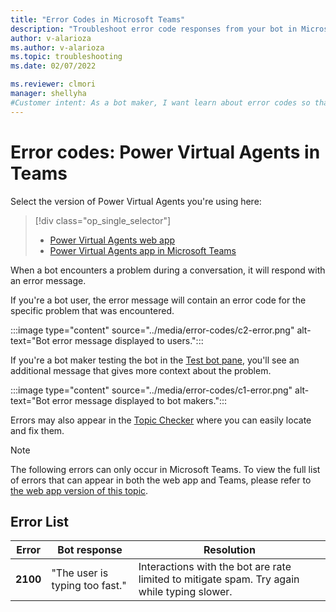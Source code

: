 ```yaml
---
title: "Error Codes in Microsoft Teams"
description: "Troubleshoot error code responses from your bot in Microsoft Teams."
author: v-alarioza
ms.author: v-alarioza
ms.topic: troubleshooting
ms.date: 02/07/2022

ms.reviewer: clmori
manager: shellyha
#Customer intent: As a bot maker, I want learn about error codes so that I can resolve issues with my bots.
---
```

# Error codes: Power Virtual Agents in Teams

Select the version of Power Virtual Agents you're using here:

> [!div class="op_single_selector"]
>
> - [Power Virtual Agents web app](../error-codes.md)
> - [Power Virtual Agents app in Microsoft Teams](error-codes-teams.md)

When a bot encounters a problem during a conversation, it will respond with an error message.

If you're a bot user, the error message will contain an error code for the specific problem that was encountered.

:::image type="content" source="../media/error-codes/c2-error.png" alt-text="Bot error message displayed to users.":::

If you're a bot maker testing the bot in the [Test bot pane](authoring-test-bot-teams.md), you'll see an additional message that gives more context about the problem.

:::image type="content" source="../media/error-codes/c1-error.png" alt-text="Bot error message displayed to bot makers.":::

Errors may also appear in the [Topic Checker](authoring-topic-management-teams.md#topic-errors) where you can easily locate and fix them.

> [!NOTE]
> The following errors can only occur in Microsoft Teams. To view the full list of errors that can appear in both the web app and Teams, please refer to [the web app version of this topic](../error-codes.md).

## Error List

<!-- Best viewed and edited without word wrap -->
| Error    | Bot response                   | Resolution                                                                                  |
| -------- | ------------------------------ | ------------------------------------------------------------------------------------------- |
| **2100** | "The user is typing too fast." | Interactions with the bot are rate limited to mitigate spam. Try again while typing slower. |

